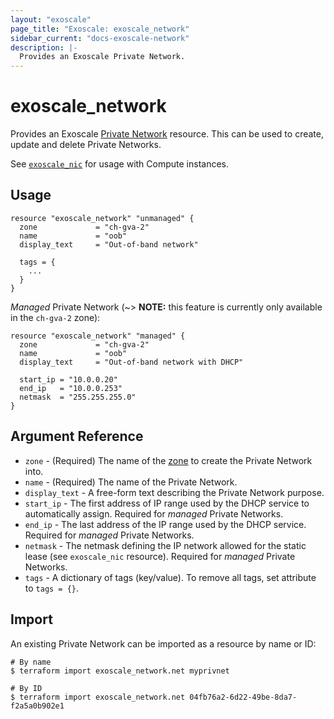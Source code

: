 ```yaml
---
layout: "exoscale"
page_title: "Exoscale: exoscale_network"
sidebar_current: "docs-exoscale-network"
description: |-
  Provides an Exoscale Private Network.
---
```


# exoscale\_network

Provides an Exoscale [Private Network][privnet] resource. This can be used to create, update and delete Private Networks.

See [`exoscale_nic`][nic] for usage with Compute instances.

[privnet]: https://community.exoscale.com/documentation/compute/private-networks/
[nic]: nic.html

## Usage

```hcl
resource "exoscale_network" "unmanaged" {
  zone             = "ch-gva-2"
  name             = "oob"
  display_text     = "Out-of-band network"

  tags = {
    ...
  }
}
```

*Managed* Private Network (~> **NOTE:** this feature is currently only available in the `ch-gva-2` zone):

```hcl
resource "exoscale_network" "managed" {
  zone             = "ch-gva-2"
  name             = "oob"
  display_text     = "Out-of-band network with DHCP"

  start_ip = "10.0.0.20"
  end_ip   = "10.0.0.253"
  netmask  = "255.255.255.0"
}
```

## Argument Reference

* `zone` - (Required) The name of the [zone][zone] to create the Private Network into.
* `name` - (Required) The name of the Private Network.
* `display_text` - A free-form text describing the Private Network purpose.
* `start_ip` - The first address of IP range used by the DHCP service to automatically assign. Required for *managed* Private Networks.
* `end_ip` - The last address of the IP range used by the DHCP service. Required for *managed* Private Networks.
* `netmask` - The netmask defining the IP network allowed for the static lease (see `exoscale_nic` resource). Required for *managed* Private Networks.
* `tags` - A dictionary of tags (key/value). To remove all tags, set attribute to `tags = {}`.

[zone]: https://www.exoscale.com/datacenters/

## Import

An existing Private Network can be imported as a resource by name or ID:

```console
# By name
$ terraform import exoscale_network.net myprivnet

# By ID
$ terraform import exoscale_network.net 04fb76a2-6d22-49be-8da7-f2a5a0b902e1
```
